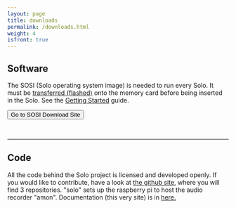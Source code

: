 ```yaml
---
layout: page
title: downloads
permalink: /downloads.html
weight: 4
isfront: true
---
```


## Software

The SOSI (Solo operating system image) is needed to run every Solo.
It must be [transferred (flashed)](/documentation/flashing.html)
onto the memory card before being inserted in the Solo. See the
[Getting&nbsp;Started](/documentation/getting-started.html) guide.


<form action="http://www.solo-system.org/sosi">
    <input type="submit" value="Go to SOSI Download Site">
</form>

&nbsp;

<hr>

## Code

All the code behind the Solo project is licensed and developed openly.  If you would like to contribute, have a look at <a href="http://www.github.com/solo-system">the github site</a>, where you will find 3 repositories.  "solo" sets up the raspberry pi to host the audio recorder "amon".  Documentation (this very site) is in <a href="http://www.github.com/solo-system/solo-system.github.io/"> here.</a>


